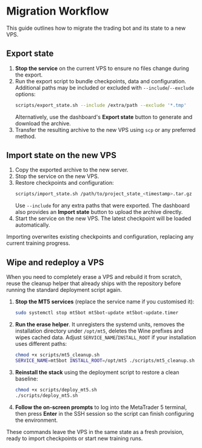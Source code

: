 # Migration Workflow

This guide outlines how to migrate the trading bot and its state to a new VPS.

## Export state

1. **Stop the service** on the current VPS to ensure no files change during the export.
2. Run the export script to bundle checkpoints, data and configuration. Additional
   paths may be included or excluded with `--include`/`--exclude` options:
   ```bash
   scripts/export_state.sh --include /extra/path --exclude '*.tmp'
   ```
   Alternatively, use the dashboard's **Export state** button to generate and download
   the archive.
3. Transfer the resulting archive to the new VPS using `scp` or any preferred method.

## Import state on the new VPS

1. Copy the exported archive to the new server.
2. Stop the service on the new VPS.
3. Restore checkpoints and configuration:
   ```bash
   scripts/import_state.sh /path/to/project_state_<timestamp>.tar.gz
   ```
   Use `--include` for any extra paths that were exported. The dashboard also provides an
   **Import state** button to upload the archive directly.
4. Start the service on the new VPS. The latest checkpoint will be loaded automatically.

Importing overwrites existing checkpoints and configuration, replacing any current training progress.

## Wipe and redeploy a VPS

When you need to completely erase a VPS and rebuild it from scratch, reuse the
cleanup helper that already ships with the repository before running the
standard deployment script again.

1. **Stop the MT5 services** (replace the service name if you customised it):

   ```bash
   sudo systemctl stop mt5bot mt5bot-update mt5bot-update.timer
   ```

2. **Run the erase helper**. It unregisters the systemd units, removes the
   installation directory under `/opt/mt5`, deletes the Wine prefixes and wipes
   cached data. Adjust `SERVICE_NAME`/`INSTALL_ROOT` if your installation uses
   different paths:

   ```bash
   chmod +x scripts/mt5_cleanup.sh
   SERVICE_NAME=mt5bot INSTALL_ROOT=/opt/mt5 ./scripts/mt5_cleanup.sh
   ```

3. **Reinstall the stack** using the deployment script to restore a clean
   baseline:

   ```bash
   chmod +x scripts/deploy_mt5.sh
   ./scripts/deploy_mt5.sh
   ```

4. **Follow the on-screen prompts** to log into the MetaTrader 5 terminal, then
   press **Enter** in the SSH session so the script can finish configuring the
   environment.

These commands leave the VPS in the same state as a fresh provision, ready to
import checkpoints or start new training runs.

